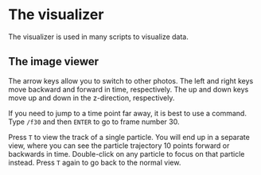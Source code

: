 The visualizer
==============

The visualizer is used in many scripts to visualize data.

The image viewer
----------------

The arrow keys allow you to switch to other photos. The left and right keys move backward and forward in time,
respectively. The up and down keys move up and down in the z-direction, respectively.

If you need to jump to a time point far away, it is best to use a command. Type `/f30` and then `ENTER`  to go to frame
number 30.

Press `T` to view the track of a single particle. You will end up in a separate view, where you can see the particle
trajectory 10 points forward or backwards in time. Double-click on any particle to focus on that particle instead.
Press `T` again to go back to the normal view.

